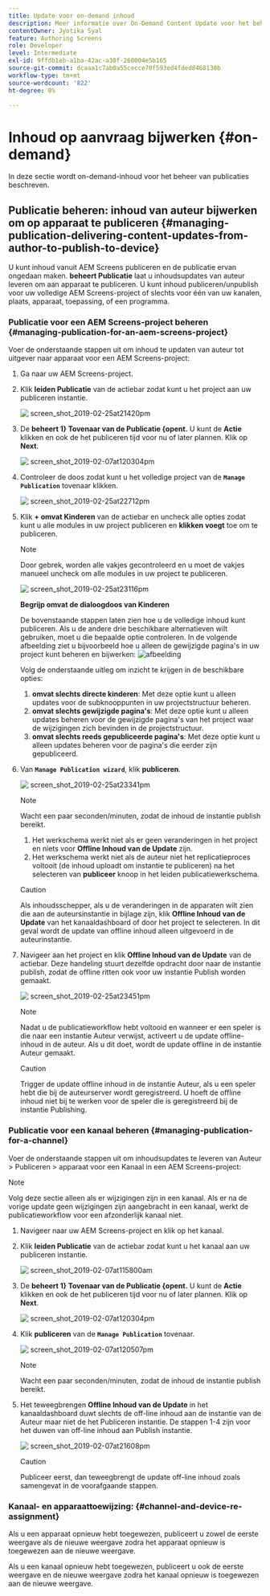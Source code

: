 ```yaml
---
title: Update voor on-demand inhoud
description: Meer informatie over On-Demand Content Update voor het beheren van publicaties.
contentOwner: Jyotika Syal
feature: Authoring Screens
role: Developer
level: Intermediate
exl-id: 9ffdb1eb-a1ba-42ac-a30f-260004e5b165
source-git-commit: dcaaa1c7ab0a55cecce70f593ed4fded8468130b
workflow-type: tm+mt
source-wordcount: '822'
ht-degree: 0%

---
```


# Inhoud op aanvraag bijwerken {#on-demand}

In deze sectie wordt on-demand-inhoud voor het beheer van publicaties beschreven.

## Publicatie beheren: inhoud van auteur bijwerken om op apparaat te publiceren {#managing-publication-delivering-content-updates-from-author-to-publish-to-device}

U kunt inhoud vanuit AEM Screens publiceren en de publicatie ervan ongedaan maken. **beheert Publicatie** laat u inhoudsupdates van auteur leveren om aan apparaat te publiceren. U kunt inhoud publiceren/unpublish voor uw volledige AEM Screens-project of slechts voor één van uw kanalen, plaats, apparaat, toepassing, of een programma.

### Publicatie voor een AEM Screens-project beheren {#managing-publication-for-an-aem-screens-project}

Voer de onderstaande stappen uit om inhoud te updaten van auteur tot uitgever naar apparaat voor een AEM Screens-project:

1. Ga naar uw AEM Screens-project.
1. Klik **leiden Publicatie** van de actiebar zodat kunt u het project aan uw publiceren instantie.

   ![&#x200B; screen_shot_2019-02-25at21420pm &#x200B;](assets/screen_shot_2019-02-25at21420pm.png)

1. De **beheert 1&rbrace; Tovenaar van de Publicatie &lbrace;opent.** U kunt de **Actie** klikken en ook de het publiceren tijd voor nu of later plannen. Klik op **Next**.

   ![&#x200B; screen_shot_2019-02-07at120304pm &#x200B;](assets/screen_shot_2019-02-07at120304pm.png)

1. Controleer de doos zodat kunt u het volledige project van de **`Manage Publication`** tovenaar klikken.

   ![&#x200B; screen_shot_2019-02-25at22712pm &#x200B;](assets/screen_shot_2019-02-25at22712pm.png)

1. Klik **+ omvat Kinderen** van de actiebar en uncheck alle opties zodat kunt u alle modules in uw project publiceren en **klikken voegt** toe om te publiceren.

   >[!NOTE]
   >
   >Door gebrek, worden alle vakjes gecontroleerd en u moet de vakjes manueel uncheck om alle modules in uw project te publiceren.

   ![&#x200B; screen_shot_2019-02-25at23116pm &#x200B;](assets/screen_shot_2019-02-25at23116pm.png)

   **Begrijp omvat de dialoogdoos van Kinderen**

   De bovenstaande stappen laten zien hoe u de volledige inhoud kunt publiceren. Als u de andere drie beschikbare alternatieven wilt gebruiken, moet u die bepaalde optie controleren.
In de volgende afbeelding ziet u bijvoorbeeld hoe u alleen de gewijzigde pagina&#39;s in uw project kunt beheren en bijwerken:
   ![afbeelding](assets/author-publish-manage.png)

   Volg de onderstaande uitleg om inzicht te krijgen in de beschikbare opties:

   1. **omvat slechts directe kinderen**:
Met deze optie kunt u alleen updates voor de subknooppunten in uw projectstructuur beheren.
   1. **omvat slechts gewijzigde pagina&#39;s**:
Met deze optie kunt u alleen updates beheren voor de gewijzigde pagina&#39;s van het project waar de wijzigingen zich bevinden in de projectstructuur.
   1. **omvat slechts reeds gepubliceerde pagina&#39;s**:
Met deze optie kunt u alleen updates beheren voor de pagina&#39;s die eerder zijn gepubliceerd.


1. Van **`Manage Publication wizard`**, klik **publiceren**.

   ![&#x200B; screen_shot_2019-02-25at23341pm &#x200B;](assets/screen_shot_2019-02-25at23341pm.png)

   >[!NOTE]
   >
   >Wacht een paar seconden/minuten, zodat de inhoud de instantie publish bereikt.
   >
   >
   >    1. Het werkschema werkt niet als er geen veranderingen in het project en niets voor **Offline Inhoud van de Update** zijn.
   >    1. Het werkschema werkt niet als de auteur niet het replicatieproces voltooit (de inhoud uploadt om instantie te publiceren) na het selecteren van **publiceer** knoop in het leiden publicatiewerkschema.

   >[!CAUTION]
   >Als inhoudsschepper, als u de veranderingen in de apparaten wilt zien die aan de auteursinstantie in bijlage zijn, klik **Offline Inhoud van de Update** van het kanaaldashboard of door het project te selecteren. In dit geval wordt de update van offline inhoud alleen uitgevoerd in de auteurinstantie.

1. Navigeer aan het project en klik **Offline Inhoud van de Update** van de actiebar. Deze handeling stuurt dezelfde opdracht door naar de instantie publish, zodat de offline ritten ook voor uw instantie Publish worden gemaakt.

   ![&#x200B; screen_shot_2019-02-25at23451pm &#x200B;](assets/screen_shot_2019-02-25at23451pm.png)


   >[!NOTE]
   >
   >Nadat u de publicatieworkflow hebt voltooid en wanneer er een speler is die naar een instantie Auteur verwijst, activeert u de update offline-inhoud in de auteur. Als u dit doet, wordt de update offline in de instantie Auteur gemaakt.

   >[!CAUTION]
   >
   >Trigger de update offline inhoud in de instantie Auteur, als u een speler hebt die bij de auteurserver wordt geregistreerd. U hoeft de offline inhoud niet bij te werken voor de speler die is geregistreerd bij de instantie Publishing.

### Publicatie voor een kanaal beheren {#managing-publication-for-a-channel}

Voer de onderstaande stappen uit om inhoudsupdates te leveren van Auteur > Publiceren > apparaat voor een Kanaal in een AEM Screens-project:

>[!NOTE]
>
>Volg deze sectie alleen als er wijzigingen zijn in een kanaal. Als er na de vorige update geen wijzigingen zijn aangebracht in een kanaal, werkt de publicatieworkflow voor een afzonderlijk kanaal niet.

1. Navigeer naar uw AEM Screens-project en klik op het kanaal.
1. Klik **leiden Publicatie** van de actiebar zodat kunt u het kanaal aan uw publiceren instantie.

   ![&#x200B; screen_shot_2019-02-07at115800am &#x200B;](assets/screen_shot_2019-02-07at115800am.png)

1. De **beheert 1&rbrace; Tovenaar van de Publicatie &lbrace;opent.** U kunt de **Actie** klikken en ook de het publiceren tijd voor nu of later plannen. Klik op **Next**.

   ![&#x200B; screen_shot_2019-02-07at120304pm &#x200B;](assets/screen_shot_2019-02-07at120304pm.png)

1. Klik **publiceren** van de **`Manage Publication`** tovenaar.

   ![&#x200B; screen_shot_2019-02-07at120507pm &#x200B;](assets/screen_shot_2019-02-07at120507pm.png)

   >[!NOTE]
   >
   >Wacht een paar seconden/minuten, zodat de inhoud de instantie publish bereikt.

1. Het teweegbrengen **Offline Inhoud van de Update** in het kanaaldashboard duwt slechts de off-line inhoud aan de instantie van de Auteur maar niet de het Publiceren instantie. De stappen 1-4 zijn voor het duwen van off-line inhoud aan Publish instantie.

   ![&#x200B; screen_shot_2019-02-07at21608pm &#x200B;](assets/screen_shot_2019-02-07at21608pm.png)

   >[!CAUTION]
   >
   >Publiceer eerst, dan teweegbrengt de update off-line inhoud zoals samengevat in de voorafgaande stappen.

### Kanaal- en apparaattoewijzing: {#channel-and-device-re-assignment}

Als u een apparaat opnieuw hebt toegewezen, publiceert u zowel de eerste weergave als de nieuwe weergave zodra het apparaat opnieuw is toegewezen aan de nieuwe weergave.

Als u een kanaal opnieuw hebt toegewezen, publiceert u ook de eerste weergave en de nieuwe weergave zodra het kanaal opnieuw is toegewezen aan de nieuwe weergave.
